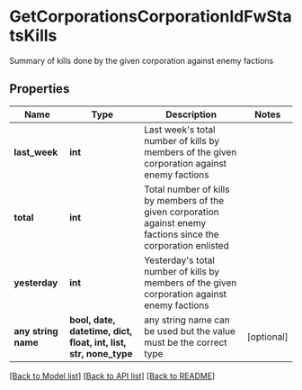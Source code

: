 # GetCorporationsCorporationIdFwStatsKills

Summary of kills done by the given corporation against enemy factions

## Properties
Name | Type | Description | Notes
------------ | ------------- | ------------- | -------------
**last_week** | **int** | Last week&#39;s total number of kills by members of the given corporation against enemy factions | 
**total** | **int** | Total number of kills by members of the given corporation against enemy factions since the corporation enlisted | 
**yesterday** | **int** | Yesterday&#39;s total number of kills by members of the given corporation against enemy factions | 
**any string name** | **bool, date, datetime, dict, float, int, list, str, none_type** | any string name can be used but the value must be the correct type | [optional]

[[Back to Model list]](../README.md#documentation-for-models) [[Back to API list]](../README.md#documentation-for-api-endpoints) [[Back to README]](../README.md)


